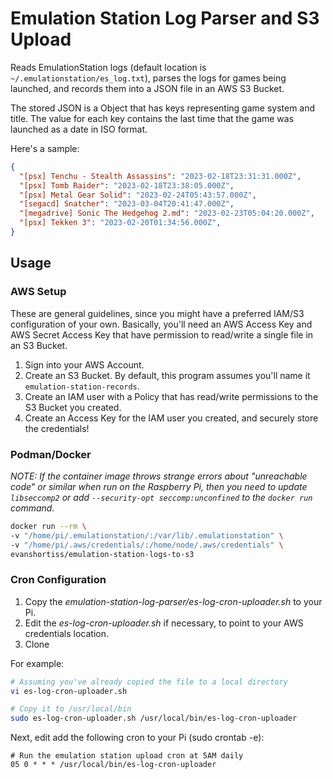 # Emulation Station Log Parser and S3 Upload

Reads EmulationStation logs (default location is `~/.emulationstation/es_log.txt`),
parses the logs for games being launched, and records them into a JSON file in
an AWS S3 Bucket.

The stored JSON is a Object that has keys representing game system and title.
The value for each key contains the last time that the game was launched as a
date in ISO format.

Here's a sample:

```json
{
  "[psx] Tenchu - Stealth Assassins": "2023-02-18T23:31:31.000Z",
  "[psx] Tomb Raider": "2023-02-18T23:38:05.000Z",
  "[psx] Metal Gear Solid": "2023-02-24T05:43:57.000Z",
  "[segacd] Snatcher": "2023-03-04T20:41:47.000Z",
  "[megadrive] Sonic The Hedgehog 2.md": "2023-02-23T05:04:20.000Z",
  "[psx] Tekken 3": "2023-02-20T01:34:56.000Z",
}
```

## Usage

### AWS Setup

These are general guidelines, since you might have a preferred IAM/S3
configuration of your own. Basically, you'll need an AWS Access Key and AWS
Secret Access Key that have permission to read/write a single file in an S3
Bucket.

1. Sign into your AWS Account.
1. Create an S3 Bucket. By default, this program assumes you'll name it `emulation-station-records`.
1. Create an IAM user with a Policy that has read/write permissions to the S3 Bucket you created.
1. Create an Access Key for the IAM user you created, and securely store the
credentials!

### Podman/Docker


*NOTE: If the container image throws strange errors about "unreachable code" or similar when run on the Raspberry Pi, then you need to update `libseccomp2` or add `--security-opt seccomp:unconfined` to the `docker run` command.*

```bash
docker run --rm \
-v "/home/pi/.emulationstation/:/var/lib/.emulationstation" \
-v "/home/pi/.aws/credentials/:/home/node/.aws/credentials" \
evanshortiss/emulation-station-logs-to-s3
```

### Cron Configuration

1. Copy the *emulation-station-log-parser/es-log-cron-uploader.sh* to your Pi.
1. Edit the *es-log-cron-uploader.sh* if necessary, to point to your AWS credentials location.
1. Clone

For example:

```bash
# Assuming you've already copied the file to a local directory
vi es-log-cron-uploader.sh

# Copy it to /usr/local/bin
sudo es-log-cron-uploader.sh /usr/local/bin/es-log-cron-uploader
```

Next, edit add the following cron to your Pi (sudo crontab -e):

```
# Run the emulation station upload cron at 5AM daily
05 0 * * * /usr/local/bin/es-log-cron-uploader
```
